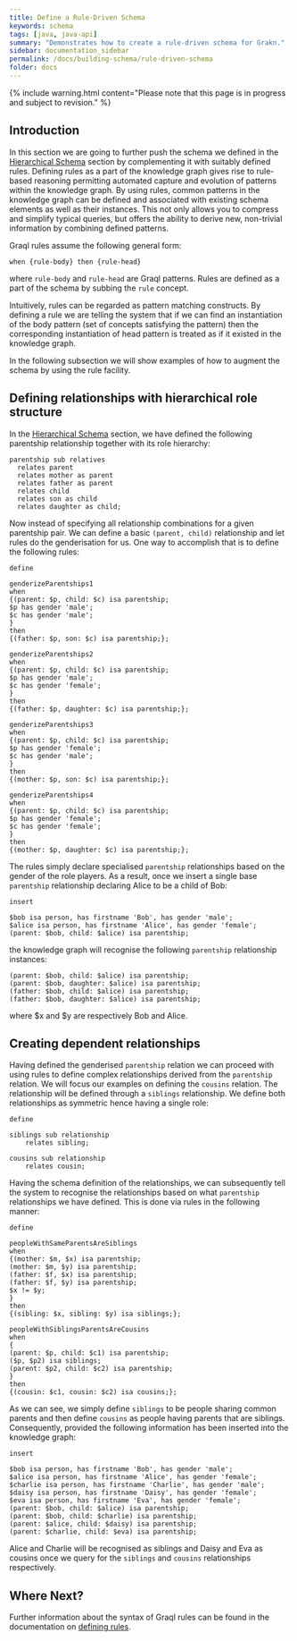```yaml
---
title: Define a Rule-Driven Schema
keywords: schema
tags: [java, java-api]
summary: "Demonstrates how to create a rule-driven schema for Grakn."
sidebar: documentation_sidebar
permalink: /docs/building-schema/rule-driven-schema
folder: docs
---
```


{% include warning.html content="Please note that this page is in progress and subject to revision." %}

<!--
description of their syntax, what is allowed in their conclusion and what is not,
configuration options, whether to materialize or not
show configuration from both graql native syntax in shell, and graql java api,
best practices
supported constructs-->


## Introduction
In this section we are going to further push the schema we defined in the [Hierarchical Schema](./hierarchical-schema.html) section by complementing it with suitably defined rules.
Defining rules as a part of the knowledge graph gives rise to rule-based reasoning permitting automated capture and evolution of patterns within the knowledge graph.
By using rules, common patterns in the knowledge graph can be defined and associated with existing schema elements as well as their instances. This not only allows you to compress and simplify typical queries, but offers the ability to derive new, non-trivial information by combining defined patterns.

Graql rules assume the following general form:

```
when {rule-body} then {rule-head}
```
where `rule-body` and `rule-head` are Graql patterns. Rules are defined as a part of the schema by subbing the `rule` concept.

Intuitively, rules can be regarded as pattern matching constructs. By defining a rule we are telling the system that if we can find an instantiation of the body pattern (set of concepts satisfying the pattern) then the corresponding instantiation of head pattern is treated as if it existed in the knowledge graph.

In the following subsection we will show examples of how to augment the schema by using the rule facility.

## Defining relationships with hierarchical role structure

In the [Hierarchical Schema](./hierarchical-schema.html) section, we have defined the following parentship relationship together with its role hierarchy:

```lang-graql-test-ignore
parentship sub relatives
  relates parent
  relates mother as parent
  relates father as parent
  relates child
  relates son as child
  relates daughter as child;

````

Now instead of specifying all relationship combinations for a given parentship pair. We can define a basic `(parent, child)` relationship and let rules do the genderisation for us. One way to accomplish that is to define the following rules:

```lang-graql-test-ignore
define

genderizeParentships1
when
{(parent: $p, child: $c) isa parentship;
$p has gender 'male';
$c has gender 'male';
}
then
{(father: $p, son: $c) isa parentship;};

genderizeParentships2
when
{(parent: $p, child: $c) isa parentship;
$p has gender 'male';
$c has gender 'female';
}
then
{(father: $p, daughter: $c) isa parentship;};

genderizeParentships3
when
{(parent: $p, child: $c) isa parentship;
$p has gender 'female';
$c has gender 'male';
}
then
{(mother: $p, son: $c) isa parentship;};

genderizeParentships4
when
{(parent: $p, child: $c) isa parentship;
$p has gender 'female';
$c has gender 'female';
}
then
{(mother: $p, daughter: $c) isa parentship;};
```

The rules simply declare specialised `parentship` relationships based on the gender of the role players. As a result, once we insert a single base `parentship` relationship declaring Alice to be a child of Bob:

```lang-graql
insert

$bob isa person, has firstname 'Bob', has gender 'male';
$alice isa person, has firstname 'Alice', has gender 'female';
(parent: $bob, child: $alice) isa parentship;
```

the knowledge graph will recognise the following `parentship` relationship instances:

```lang-graql-test-ignore
(parent: $bob, child: $alice) isa parentship;
(parent: $bob, daughter: $alice) isa parentship;
(father: $bob, child: $alice) isa parentship;
(father: $bob, daughter: $alice) isa parentship;
```

where $x and $y are respectively Bob and Alice.

## Creating dependent relationships
Having defined the genderised `parentship` relation we can proceed with using rules to define complex relationships derived from the `parentship` relation. We will focus our examples on defining the `cousins` relation.
The relationship will be defined through a `siblings` relationship. We define both relationships as symmetric hence having a single role:

```lang-graql
define

siblings sub relationship
    relates sibling;

cousins sub relationship
    relates cousin;
```


Having the schema definition of the relationships, we can subsequently tell the system to recognise the relationships based on what `parentship` relationships we have defined. This is done via rules in the following manner:

```lang-graql-test-ignore
define

peopleWithSameParentsAreSiblings
when
{(mother: $m, $x) isa parentship;
(mother: $m, $y) isa parentship;
(father: $f, $x) isa parentship;
(father: $f, $y) isa parentship;
$x != $y;
}
then
{(sibling: $x, sibling: $y) isa siblings;};

peopleWithSiblingsParentsAreCousins
when
{
(parent: $p, child: $c1) isa parentship;
($p, $p2) isa siblings;
(parent: $p2, child: $c2) isa parentship;
}
then
{(cousin: $c1, cousin: $c2) isa cousins;};
```

As we can see, we simply define `siblings` to be people sharing common parents and then define `cousins` as people having parents that are siblings. Consequently, provided the following information has been inserted into
the knowledge graph:

```lang-graql
insert

$bob isa person, has firstname 'Bob', has gender 'male';
$alice isa person, has firstname 'Alice', has gender 'female';
$charlie isa person, has firstname 'Charlie', has gender 'male';
$daisy isa person, has firstname 'Daisy', has gender 'female';
$eva isa person, has firstname 'Eva', has gender 'female';
(parent: $bob, child: $alice) isa parentship;
(parent: $bob, child: $charlie) isa parentship;
(parent: $alice, child: $daisy) isa parentship;
(parent: $charlie, child: $eva) isa parentship;

```

Alice and Charlie will be recognised as siblings and Daisy and Eva as cousins once we query for the `siblings` and `cousins` relationships respectively.

## Where Next?

Further information about the syntax of Graql rules can be found in the documentation on [defining rules](../building-schema/defining-rules).
